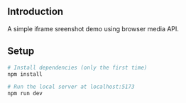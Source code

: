 ## Introduction

A simple iframe sreenshot demo using browser media API.

## Setup

``` bash
# Install dependencies (only the first time)
npm install

# Run the local server at localhost:5173
npm run dev
```
